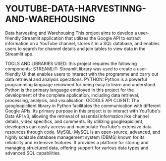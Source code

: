 # YOUTUBE-DATA-HARVESTINNG-AND-WAREHOUSING
Data harvesting and Warehousing
This project aims to develop a user-friendly Streamlit application that utilizes the Google API to extract information on a YouTube channel, stores it in a SQL database, and enables users to search for channel details and join tables to view data in the Streamlit app.

TOOLS AND LIBRARIES USED: this project requires the following components:
STREAMLIT: Streamlit library was used to create a user-friendly UI that enables users to interact with the programme and carry out data retrieval and analysis operations.
PYTHON: Python is a powerful programming language renowned for being easy to learn and understand. Python is the primary language employed in this project for the development of the complete application, including data retrieval, processing, analysis, and visualisation.
GOOGLE API CLIENT: The googleapiclient library in Python facilitates the communication with different Google APIs. Its primary purpose in this project is to interact with YouTube's Data API v3, allowing the retrieval of essential information like channel details, video specifics, and comments. By utilizing googleapiclient, developers can easily access and manipulate YouTube's extensive data resources through code.
MySQL: MySQL is an open-source, advanced, and highly scalable database management system (DBMS) known for its reliability and extensive features. It provides a platform for storing and managing structured data, offering support for various data types and advanced SQL capabilities.

